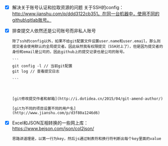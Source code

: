 - [x] 解决关于账号认证和拉取资源的问题
  关于SSH的config：http://www.jianshu.com/p/ddd3122cb351。在同一台机器中，使用不同的github\gitlab账号。

- [x] 排查提交人依然还是公司账号而非私人账号

      除了ssh的config以外，如果不给git配置文件设置user.name和user.email，那么则提交者会使用默认的全局提交者。因此纵然我有权限提交（SSH对上了），但是因为提交者的身份和email是公司的，因此github上的提交记录也是公司的账号。

      ```
      git config -l // 当前git配置
      git log // 查看提交日志

      ```

      ​

      [git修改提交作者和邮箱](http://i.dotidea.cn/2015/04/git-amend-author/)

      [git为不同的项目设置不同的用户名](http://www.jianshu.com/p/d3f80a1246d6)


- [x] Excel和JSON互相转换的一些网上库：https://www.bejson.com/json/col2json/

      思路讲道理是，以第一行为key，然后js通过制表符和换行符判断出每个key里面的value